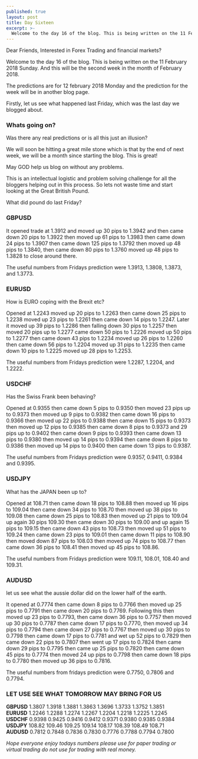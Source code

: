 ```yaml
---
published: true
layout: post
title: Day Sixteen
excerpt: >-
  Welcome to the day 16 of the blog. This is being written on the 11 February 2018 Sunday. And this will be the second week in the month of February 2018.
---
```


Dear Friends,
Interested in Forex Trading and financial markets?

Welcome to the day 16 of the blog. This is being written on the 11 February 2018 Sunday. And this will be the second week in the month of February 2018.

The predictions are for 12 february 2018 Monday and the prediction for the week will be in another blog page. 

Firstly, let us see what happened last Friday, which was the last day we blogged about. 

### Whats going on?
Was there any real predictions or is all this just an illusion?

We will soon be hitting a great mile stone which is that by the end of next week, we will be a month since
starting the blog. This is great!

May GOD help us blog on without any problems.

This is an intellectual logistic and problem solving challenge for all the bloggers helping out in this process.
So lets not waste time and start looking at the Great British Pound.

What did pound do last Friday?

### GBPUSD

It opened trade at 1.3912 and moved up 30 pips to 1.3942 and then came down 20 pips to 1.3922 then moved 
up 61 pips to 1.3983 then came down 24 pips to 1.3907 then came down 125 pips to 1.3792 then moved up 48 pips to  1.3840, then came down 80 pips to 1.3760 moved up 48 pips to 1.3828 to close around there.

The useful numbers from Fridays prediction were 1.3913, 1.3808, 1.3873, and 1.3773. 

### EURUSD 

How is EURO coping with the Brexit etc?

Opened at 1.2243 moved up 20 pips to 1.2263 then came down 25 pips to 1.2238 moved up 23 pips to 1.2261 then came down 14 pips to 1.2247. Later it moved up 39 pips to 1.2286 then falling down 30 pips to 1.2257 then moved 20 pips up to 1.2277 came down 50 pips to 1.2226 moved up 50 pips to 1.2277 then came down 43 pips to 1.2234 moved up 26 pips to 1.2260 then came down 56 pips to 1.2204 moved up 31 pips to 1.2235 then came down 10 pips to 1.2225 moved up 28 pips to 1.2253.

The useful numbers from Fridays prediction were 1.2287, 1.2204, and 1.2222.

### USDCHF 

Has the Swiss Frank been behaving?

Opened at 0.9355 then came down 5 pips to 0.9350 then moved 23 pips up to 0.9373 then moved up 9 pips to 0.9382 then 
came down 16 pips to 0.9366 then moved up 22 pips to 0.9388 then came down 15 pips to 0.9373 then moved up 12 pips to 0.9385 then came down 8 pips to 0.9373 and 29 pips up to 0.9402 then came down 9 pips to 0.9393 then came down 13 pips to 0.9380 then moved up 14 pips to 0.9394 then came down 8 pips to 0.9386 then moved up 14 pips to 0.9400 then came down 13 pips to 0.9387.

The useful numbers from Fridays prediction were 0.9357, 0.9411, 0.9384 and 0.9395.

### USDJPY 

What has the JAPAN been up to?

Opened at 108.71 then came down 18 pips to 108.88 then moved up 16 pips to 109.04 then came down 34 pips to 108.70 then moved up 38 pips to 109.08 then came down 25 pips to 108.83 then moved up 21 pips to 109.04 up again 30 pips  109.30 then came down 30 pips to 109.00 and up again 15 pips to 109.15 then came down 43 pips to 108.73 then moved up 51 pips to 109.24 then came down 23 pips to 109.01 then came down 11 pips to 108.90 then moved down 87 pips to 108.03 then moved up 74 pips to 108.77 then came down 36 pips to 108.41 then moved up 45 pips to 108.86.

The useful numbers from Fridays prediction were 109.11, 108.01, 108.40 and 109.31. 

### AUDUSD 

let us see what the aussie dollar did on the lower half of the earth.

It opened at 0.7774 then came down 8 pips to 0.7766 then moved up 25 pips to 0.7791 then came down 20 pips to 0.7769. Following this then moved up 23 pips to 0.7793, then came down 36 pips to 0.7757 then moved up 30 pips to 0.7787 then came down 17 pips to 0.7770, then moved up 34 pips to 0.7794 then came down 27 pips to 0.7767 then moved up 30 pips to 0.7798 then came down 17 pips to 0.7781 and wet up 52 pips to 0.7829 then came down 22 pips to 0.7807 then went up 17 pips to 0.7824 then came down 29 pips to 0.7795 then came up 25 pips to 0.7820 then came down 45 pips to 0.7774 then moved 24 up pips to 0.7798 then came down 18 pips to 0.7780 then moved up 36 pips to 0.7816.

The useful numbers from fridays prediction were 0.7750, 0.7806 and 0.7794. 

### LET USE SEE WHAT TOMORROW MAY BRING FOR US

**GBPUSD** 1.3807    1.3918    1.3881    1.3863    1.3696    1.3733    1.3752    1.3851  
**EURUSD** 1.2246    1.2288    1.2274    1.2267    1.2204    1.2218    1.2225    1.2245  
**USDCHF** 0.9398    0.9425    0.9416    0.9412    0.9371    0.9380    0.9385    0.9384  
**USDJPY** 108.82    109.46    109.25    109.14    108.17    108.39    108.49    108.71  
**AUDUSD** 0.7812    0.7848    0.7836    0.7830    0.7776    0.7788    0.7794    0.7800

_Hope everyone enjoy todays numbers please use for paper trading or virtual trading do not use for trading with real money._